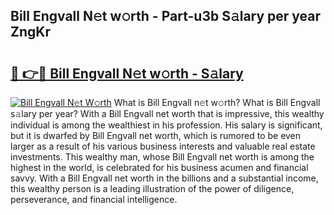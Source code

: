 ## Bill Engvall N𝚎t w𝚘rth - Part-u3b S𝚊lary per year ZngKr

# <h2><a href="http://gc48onq.nevu.top/?p=Bill+Engvall">🔗 👉🔴 Bill Engvall N𝚎t w𝚘rth - S𝚊lary</a></h2>

[![Bill Engvall N𝚎t W𝚘rth](https://i.imgur.com/Oavwk0R.jpeg)](http://gc48onq.nevu.top/?p=Bill+Engvall)
What is Bill Engvall n𝚎t w𝚘rth? What is Bill Engvall s𝚊lary per year?
With a Bill Engvall net worth that is impressive, this wealthy individual is among the wealthiest in his profession. His salary is significant, but it is dwarfed by Bill Engvall net worth, which is rumored to be even larger as a result of his various business interests and valuable real estate investments. This wealthy man, whose Bill Engvall net worth is among the highest in the world, is celebrated for his business acumen and financial savvy. With a Bill Engvall net worth in the billions and a substantial income, this wealthy person is a leading illustration of the power of diligence, perseverance, and financial intelligence.
